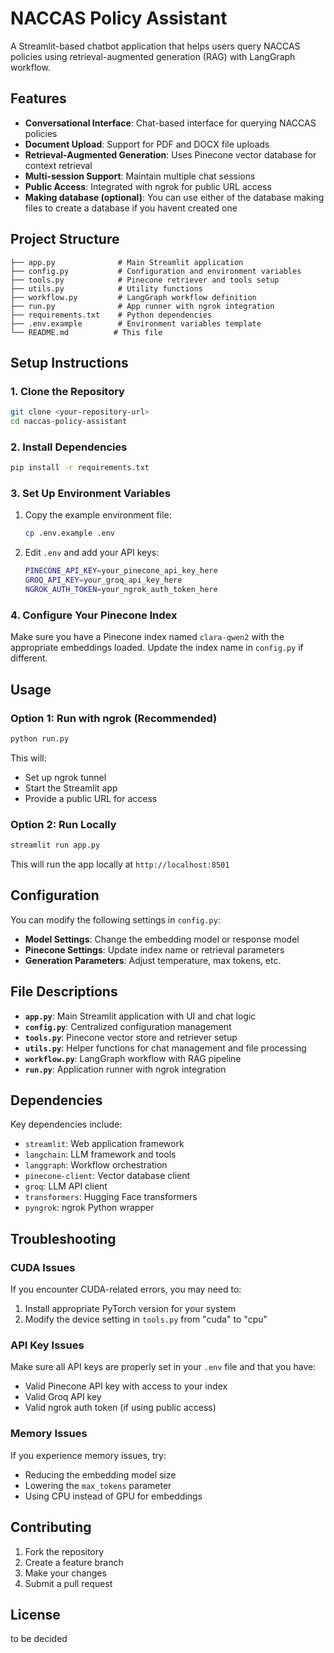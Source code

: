 # NACCAS Policy Assistant

A Streamlit-based chatbot application that helps users query NACCAS policies using retrieval-augmented generation (RAG) with LangGraph workflow.

## Features

- **Conversational Interface**: Chat-based interface for querying NACCAS policies
- **Document Upload**: Support for PDF and DOCX file uploads
- **Retrieval-Augmented Generation**: Uses Pinecone vector database for context retrieval
- **Multi-session Support**: Maintain multiple chat sessions
- **Public Access**: Integrated with ngrok for public URL access
- **Making database (optional)**: You can use either of the database making files to create a database if you havent created one

## Project Structure

```
├── app.py              # Main Streamlit application
├── config.py           # Configuration and environment variables
├── tools.py            # Pinecone retriever and tools setup
├── utils.py            # Utility functions
├── workflow.py         # LangGraph workflow definition
├── run.py              # App runner with ngrok integration
├── requirements.txt    # Python dependencies
├── .env.example        # Environment variables template
└── README.md          # This file
```

## Setup Instructions

### 1. Clone the Repository

```bash
git clone <your-repository-url>
cd naccas-policy-assistant
```

### 2. Install Dependencies

```bash
pip install -r requirements.txt
```

### 3. Set Up Environment Variables

1. Copy the example environment file:
   ```bash
   cp .env.example .env
   ```

2. Edit `.env` and add your API keys:
   ```bash
   PINECONE_API_KEY=your_pinecone_api_key_here
   GROQ_API_KEY=your_groq_api_key_here
   NGROK_AUTH_TOKEN=your_ngrok_auth_token_here
   ```

### 4. Configure Your Pinecone Index

Make sure you have a Pinecone index named `clara-qwen2` with the appropriate embeddings loaded. Update the index name in `config.py` if different.

## Usage

### Option 1: Run with ngrok (Recommended)

```bash
python run.py
```

This will:
- Set up ngrok tunnel
- Start the Streamlit app
- Provide a public URL for access

### Option 2: Run Locally

```bash
streamlit run app.py
```

This will run the app locally at `http://localhost:8501`

## Configuration

You can modify the following settings in `config.py`:

- **Model Settings**: Change the embedding model or response model
- **Pinecone Settings**: Update index name or retrieval parameters
- **Generation Parameters**: Adjust temperature, max tokens, etc.

## File Descriptions

- **`app.py`**: Main Streamlit application with UI and chat logic
- **`config.py`**: Centralized configuration management
- **`tools.py`**: Pinecone vector store and retriever setup
- **`utils.py`**: Helper functions for chat management and file processing
- **`workflow.py`**: LangGraph workflow with RAG pipeline
- **`run.py`**: Application runner with ngrok integration

## Dependencies

Key dependencies include:
- `streamlit`: Web application framework
- `langchain`: LLM framework and tools
- `langgraph`: Workflow orchestration
- `pinecone-client`: Vector database client
- `groq`: LLM API client
- `transformers`: Hugging Face transformers
- `pyngrok`: ngrok Python wrapper

## Troubleshooting

### CUDA Issues
If you encounter CUDA-related errors, you may need to:
1. Install appropriate PyTorch version for your system
2. Modify the device setting in `tools.py` from "cuda" to "cpu"

### API Key Issues
Make sure all API keys are properly set in your `.env` file and that you have:
- Valid Pinecone API key with access to your index
- Valid Groq API key
- Valid ngrok auth token (if using public access)

### Memory Issues
If you experience memory issues, try:
- Reducing the embedding model size
- Lowering the `max_tokens` parameter
- Using CPU instead of GPU for embeddings

## Contributing

1. Fork the repository
2. Create a feature branch
3. Make your changes
4. Submit a pull request

## License
to be decided
